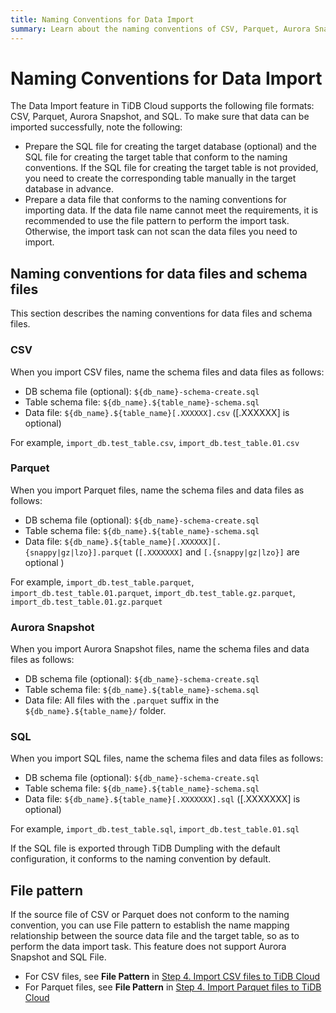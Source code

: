 ```yaml
---
title: Naming Conventions for Data Import
summary: Learn about the naming conventions of CSV, Parquet, Aurora Snapshot, and SQL files.
---
```


# Naming Conventions for Data Import

The Data Import feature in TiDB Cloud supports the following file formats: CSV, Parquet, Aurora Snapshot, and SQL. To make sure that data can be imported successfully, note the following:

- Prepare the SQL file for creating the target database (optional) and the SQL file for creating the target table that conform to the naming conventions. If the SQL file for creating the target table is not provided, you need to create the corresponding table manually in the target database in advance.
- Prepare a data file that conforms to the naming conventions for importing data. If the data file name cannot meet the requirements, it is recommended to use the file pattern to perform the import task. Otherwise, the import task can not scan the data files you need to import.

## Naming conventions for data files and schema files

This section describes the naming conventions for data files and schema files.

### CSV

When you import CSV files, name the schema files and data files as follows:

- DB schema file (optional): `${db_name}-schema-create.sql`
- Table schema file: `${db_name}.${table_name}-schema.sql`
- Data file: `${db_name}.${table_name}[.XXXXXX].csv` ([.XXXXXX] is optional)

For example, `import_db.test_table.csv`, `import_db.test_table.01.csv`

### Parquet

When you import Parquet files, name the schema files and data files as follows:

- DB schema file (optional): `${db_name}-schema-create.sql`
- Table schema file: `${db_name}.${table_name}-schema.sql`
- Data file: `${db_name}.${table_name}[.XXXXXX][.{snappy|gz|lzo}].parquet` (`[.XXXXXXX]` and `[.{snappy|gz|lzo}]` are optional )

For example, `import_db.test_table.parquet`, `import_db.test_table.01.parquet`, 
 `import_db.test_table.gz.parquet`, `import_db.test_table.01.gz.parquet`

### Aurora Snapshot

When you import Aurora Snapshot files, name the schema files and data files as follows:

- DB schema file (optional): `${db_name}-schema-create.sql`
- Table schema file: `${db_name}.${table_name}-schema.sql`
- Data file: All files with the `.parquet` suffix in the `${db_name}.${table_name}/` folder.

### SQL

When you import SQL files, name the schema files and data files as follows:

- DB schema file (optional): `${db_name}-schema-create.sql`
- Table schema file: `${db_name}.${table_name}-schema.sql`
- Data file: `${db_name}.${table_name}[.XXXXXXX].sql` ([.XXXXXXX] is optional)

For example, `import_db.test_table.sql`, `import_db.test_table.01.sql`

If the SQL file is exported through TiDB Dumpling with the default configuration, it conforms to the naming convention by default.

## File pattern

If the source file of CSV or Parquet does not conform to the naming convention, you can use File pattern to establish the name mapping relationship between the source data file and the target table, so as to perform the data import task. This feature does not support Aurora Snapshot and SQL File.

- For CSV files, see **File Pattern** in [Step 4. Import CSV files to TiDB Cloud](/tidbcloud/import-csv-files.md#step-4-import-csv-files-to-tidb-cloud)
- For Parquet files, see **File Pattern** in [Step 4. Import Parquet files to TiDB Cloud](/tidbcloud/import-parquet-files.md#step-4-import-parquet-files-to-tidb-cloud)
